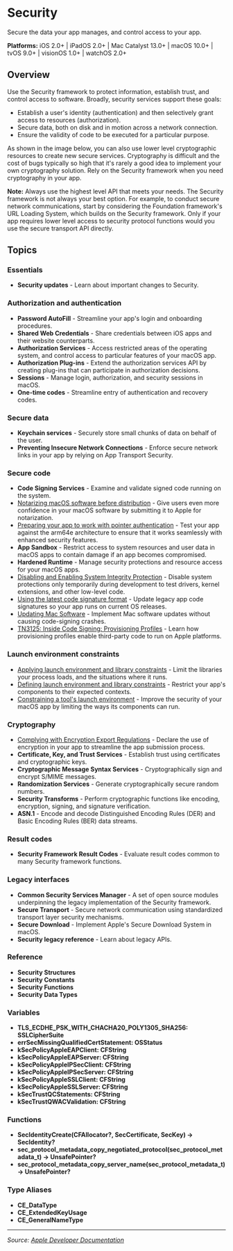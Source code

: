 # Security

Secure the data your app manages, and control access to your app.

**Platforms:** iOS 2.0+ | iPadOS 2.0+ | Mac Catalyst 13.0+ | macOS 10.0+ | tvOS 9.0+ | visionOS 1.0+ | watchOS 2.0+

## Overview

Use the Security framework to protect information, establish trust, and control access to software. Broadly, security services support these goals:

- Establish a user's identity (authentication) and then selectively grant access to resources (authorization).
- Secure data, both on disk and in motion across a network connection.
- Ensure the validity of code to be executed for a particular purpose.

As shown in the image below, you can also use lower level cryptographic resources to create new secure services. Cryptography is difficult and the cost of bugs typically so high that it's rarely a good idea to implement your own cryptography solution. Rely on the Security framework when you need cryptography in your app.

**Note:** Always use the highest level API that meets your needs. The Security framework is not always your best option. For example, to conduct secure network communications, start by considering the Foundation framework's URL Loading System, which builds on the Security framework. Only if your app requires lower level access to security protocol functions would you use the secure transport API directly.

## Topics

### Essentials
- **Security updates** - Learn about important changes to Security.

### Authorization and authentication
- **Password AutoFill** - Streamline your app's login and onboarding procedures.
- **Shared Web Credentials** - Share credentials between iOS apps and their website counterparts.
- **Authorization Services** - Access restricted areas of the operating system, and control access to particular features of your macOS app.
- **Authorization Plug-ins** - Extend the authorization services API by creating plug-ins that can participate in authorization decisions.
- **Sessions** - Manage login, authorization, and security sessions in macOS.
- **One-time codes** - Streamline entry of authentication and recovery codes.

### Secure data
- **Keychain services** - Securely store small chunks of data on behalf of the user.
- **Preventing Insecure Network Connections** - Enforce secure network links in your app by relying on App Transport Security.

### Secure code
- **Code Signing Services** - Examine and validate signed code running on the system.
- [Notarizing macOS software before distribution](https://developer.apple.com/documentation/security/notarizing_macos_software_before_distribution) - Give users even more confidence in your macOS software by submitting it to Apple for notarization.
- [Preparing your app to work with pointer authentication](https://developer.apple.com/documentation/security/preparing_your_app_to_work_with_pointer_authentication) - Test your app against the arm64e architecture to ensure that it works seamlessly with enhanced security features.
- **App Sandbox** - Restrict access to system resources and user data in macOS apps to contain damage if an app becomes compromised.
- **Hardened Runtime** - Manage security protections and resource access for your macOS apps.
- [Disabling and Enabling System Integrity Protection](https://developer.apple.com/documentation/security/disabling_and_enabling_system_integrity_protection) - Disable system protections only temporarily during development to test drivers, kernel extensions, and other low-level code.
- [Using the latest code signature format](https://developer.apple.com/documentation/security/using_the_latest_code_signature_format) - Update legacy app code signatures so your app runs on current OS releases.
- [Updating Mac Software](https://developer.apple.com/documentation/security/updating_mac_software) - Implement Mac software updates without causing code-signing crashes.
- [TN3125: Inside Code Signing: Provisioning Profiles](https://developer.apple.com/documentation/technotes/tn3125-inside-code-signing-provisioning-profiles) - Learn how provisioning profiles enable third-party code to run on Apple platforms.

### Launch environment constraints
- [Applying launch environment and library constraints](https://developer.apple.com/documentation/security/applying_launch_environment_and_library_constraints) - Limit the libraries your process loads, and the situations where it runs.
- [Defining launch environment and library constraints](https://developer.apple.com/documentation/security/defining_launch_environment_and_library_constraints) - Restrict your app's components to their expected contexts.
- [Constraining a tool's launch environment](https://developer.apple.com/documentation/security/constraining_a_tool_s_launch_environment) - Improve the security of your macOS app by limiting the ways its components can run.

### Cryptography
- [Complying with Encryption Export Regulations](https://developer.apple.com/documentation/security/complying_with_encryption_export_regulations) - Declare the use of encryption in your app to streamline the app submission process.
- **Certificate, Key, and Trust Services** - Establish trust using certificates and cryptographic keys.
- **Cryptographic Message Syntax Services** - Cryptographically sign and encrypt S/MIME messages.
- **Randomization Services** - Generate cryptographically secure random numbers.
- **Security Transforms** - Perform cryptographic functions like encoding, encryption, signing, and signature verification.
- **ASN.1** - Encode and decode Distinguished Encoding Rules (DER) and Basic Encoding Rules (BER) data streams.

### Result codes
- **Security Framework Result Codes** - Evaluate result codes common to many Security framework functions.

### Legacy interfaces
- **Common Security Services Manager** - A set of open source modules underpinning the legacy implementation of the Security framework.
- **Secure Transport** - Secure network communication using standardized transport layer security mechanisms.
- **Secure Download** - Implement Apple's Secure Download System in macOS.
- **Security legacy reference** - Learn about legacy APIs.

### Reference
- **Security Structures**
- **Security Constants**
- **Security Functions**
- **Security Data Types**

### Variables
- **TLS_ECDHE_PSK_WITH_CHACHA20_POLY1305_SHA256: SSLCipherSuite**
- **errSecMissingQualifiedCertStatement: OSStatus**
- **kSecPolicyAppleEAPClient: CFString**
- **kSecPolicyAppleEAPServer: CFString**
- **kSecPolicyAppleIPSecClient: CFString**
- **kSecPolicyAppleIPSecServer: CFString**
- **kSecPolicyAppleSSLClient: CFString**
- **kSecPolicyAppleSSLServer: CFString**
- **kSecTrustQCStatements: CFString**
- **kSecTrustQWACValidation: CFString**

### Functions
- **SecIdentityCreate(CFAllocator?, SecCertificate, SecKey) -> SecIdentity?**
- **sec_protocol_metadata_copy_negotiated_protocol(sec_protocol_metadata_t) -> UnsafePointer<CChar>?**
- **sec_protocol_metadata_copy_server_name(sec_protocol_metadata_t) -> UnsafePointer<CChar>?**

### Type Aliases
- **CE_DataType**
- **CE_ExtendedKeyUsage**
- **CE_GeneralNameType**

---

*Source: [Apple Developer Documentation](https://developer.apple.com/documentation/Security)*